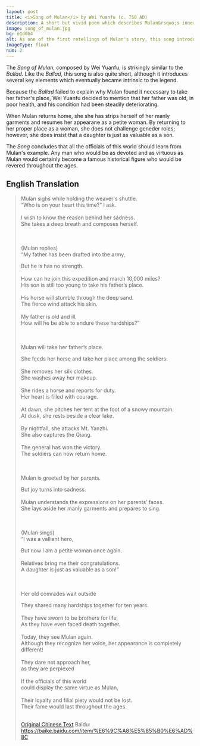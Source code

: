 ```yaml
---
layout: post
title: <i>Song of Mulan</i> by Wei Yuanfu (c. 750 AD)
description: A short but vivid poem which describes Mulan&rsquo;s inner struggle. Will she be true to her inner feminine nature or lose herself and become a hardened warrior?
image: song_of_mulan.jpg
bg: e1d0b4
alt: As one of the first retellings of Mulan's story, this song introduces some key elements which became intrinsic to the legend's development.
imageType: float
num: 2
---
```


The *Song of Mulan*, composed by Wei Yuanfu, is strikingly similar to the *Ballad*. Like the *Ballad*, this song is also quite short, although it introduces several key elements which eventually became intrinsic to the legend.

Because the *Ballad* failed to explain why Mulan found it necessary to take her father's place, Wei Yuanfu decided to mention that her father was old, in poor health, and his condition had been steadily deteriorating.

When Mulan returns home, she she has strips herself of her manly garments and resumes her appearane as a petite woman. By returning to her proper place as a woman, she does not challenge geneder roles; however, she does insist that a daughter is just as valuable as a son.

The *Song* concludes that all the officials of this world should learn from Mulan's example. Any man who would be as devoted and as virtuous as Mulan would certainly become a famous historical figure who would be revered throughout the ages.

<h2>English Translation</h2>

<blockquote>
Mulan sighs while holding the weaver's shuttle.<br />
<div class="indent">“Who is on your heart this time?” I ask.</div><br />
I wish to know the reason behind her sadness.<br />
<div class="indent"> She takes a deep breath and composes herself.</div><br /><br />

(Mulan replies)<br />
“My father has been drafted into the army,<br />
<div class="indent"> But he is has no strength.</div><br />
How can he join this expedition and march 10,000 miles?<br />
<div class="indent"> His son is still too young to take his father’s place.</div><br />
His horse will stumble through the deep sand.<br />
<div class="indent"> The fierce wind attack his skin.</div><br />
My father is old and ill.<br />
<div class="indent"> How will he be able to endure these hardships?”</div><br /><br />

Mulan will take her father’s place.<br />
<div class="indent"> She feeds her horse and take her place among the soldiers.</div><br />
She removes her silk clothes.<br />
<div class="indent"> She washes away her makeup.</div><br />
She rides a horse and reports for duty.<br />
<div class="indent"> Her heart is filled with courage.</div><br />
At dawn, she pitches her tent at the foot of a snowy mountain.<br />
<div class="indent"> At dusk, she rests beside a clear lake.</div><br />
By nightfall, she attacks Mt. Yanzhi.<br />
<div class="indent"> She also captures the Qiang.</div><br />
The general has won the victory.<br />
<div class="indent"> The soldiers can now return home.</div><br /><br />

Mulan is greeted by her parents.<br />
<div class="indent"> But joy turns into sadness.</div><br />
Mulan understands the expressions on her parents’ faces.<br />
<div class="indent"> She lays aside her manly garments and prepares to sing.</div><br /><br />

(Mulan sings)<br />
“I was a valliant hero,<br />
<div class="indent"> But now I am a petite woman once again.</div><br />
Relatives bring me their congratulations.<br />
<div class="indent"> A daughter is just as valuable as a son!”</div><br /><br />

Her old comrades wait outside<br />
<div class="indent"> They shared many hardships together for ten years.</div><br />
They have sworn to be brothers for life,<br />
<div class="indent"> As they have even faced death together.</div><br />
Today, they see Mulan again.<br />
<div class="indent"> Although they recognize her voice, her appearance is completely different!</div><br />
They dare not approach her,<br />
<div class="indent">as they are perplexed</div><br />
If the officials of this world<br />
<div class="indent">could display the same virtue as Mulan,</div><br />
Their loyalty and filial piety would not be lost.<br />
<div class="indent"> Their fame would last throughout the ages.</div><br />




[Original Chinese Text](https://ctext.org/library.pl?if=gb&file=79316&page=132)
Baidu: https://baike.baidu.com/item/%E6%9C%A8%E5%85%B0%E6%AD%8C
